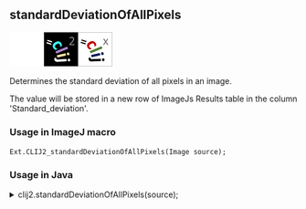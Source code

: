 ## standardDeviationOfAllPixels
<img src="images/mini_empty_logo.png"/><img src="images/mini_clij2_logo.png"/><img src="images/mini_clijx_logo.png"/>

Determines the standard deviation of all pixels in an image. 

The value will be stored in a new row of ImageJs
Results table in the column 'Standard_deviation'.

### Usage in ImageJ macro
```
Ext.CLIJ2_standardDeviationOfAllPixels(Image source);
```


### Usage in Java
<details>
<summary>
clij2.standardDeviationOfAllPixels(source);
</summary>
```
// init CLIJ and GPU
import net.haesleinhuepf.clij2.CLIJ2;
import net.haesleinhuepf.clij.clearcl.ClearCLBuffer;
CLIJ2 clij2 = CLIJ2.getInstance();

// get input parameters
ClearCLBuffer source = clij2.push(sourceImagePlus);
```

```
// Execute operation on GPU
double resultStandardDeviationOfAllPixels = clij2.standardDeviationOfAllPixels(source);
```

```
//show result
System.out.println(resultStandardDeviationOfAllPixels);

// cleanup memory on GPU
clij2.release(source);
```
</details>


### Usage in Matlab
<details>
<summary>
clij2.standardDeviationOfAllPixels(source);
</summary>
```
% init CLIJ and GPU
clij2 = init_clatlab();

% get input parameters
source = clij2.pushMat(source_matrix);
```

```
% Execute operation on GPU
double resultStandardDeviationOfAllPixels = clij2.standardDeviationOfAllPixels(source);
```

```
% show result
System.out.println(resultStandardDeviationOfAllPixels);

% cleanup memory on GPU
clij2.release(source);
```
</details>


### Usage in Icy
<details>
<summary>
clij2.standardDeviationOfAllPixels(source);
</summary>
```
// init CLIJ and GPU
importClass(net.haesleinhuepf.clicy.CLICY);
importClass(Packages.icy.main.Icy);

clij2 = CLICY.getInstance();

// get input parameters
source_sequence = getSequence();source = clij2.pushSequence(source_sequence);
```

```
// Execute operation on GPU
double resultStandardDeviationOfAllPixels = clij2.standardDeviationOfAllPixels(source);
```

```
// show result
System.out.println(resultStandardDeviationOfAllPixels);

// cleanup memory on GPU
clij2.release(source);
```
</details>


[Back to CLIJ2 reference](https://clij.github.io/clij2-docs/reference)
[Back to CLIJ2 documentation](https://clij.github.io/clij2-docs)

[Imprint](https://clij.github.io/imprint)
